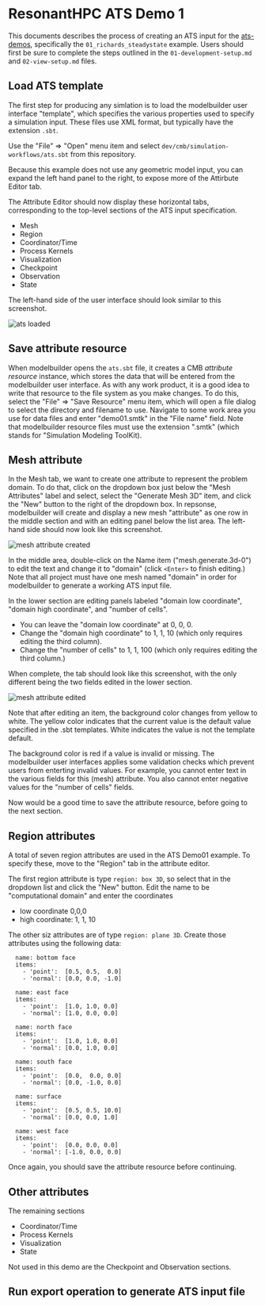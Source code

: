 # ResonantHPC ATS Demo 1

This documents describes the process of creating an ATS input for the
[ats-demos](https://github.com/amanzi/ats-demos), specifically the
`01_richards_steadystate` example. Users should first be sure to
complete the steps outlined in the `01-development-setup.md` and
`02-view-setup.md` files.

## Load ATS template

The first step for producing any simlation is to load the modelbuilder
user interface "template", which specifies the various properties
used to specify a simulation input. These files use XML format, but
typically have the extension `.sbt`.

Use the "File" => "Open" menu item and select
`dev/cmb/simulation-workflows/ats.sbt` from this repository.

Because this example does not use any geometric model input,
you can expand the left hand panel to the right, to expose
more of the Attirbute Editor tab.

The Attribute Editor should now display these horizontal tabs,
corresponding to the top-level sections of the ATS input
specification.

* Mesh
* Region
* Coordinator/Time
* Process Kernels
* Visualization
* Checkpoint
* Observation
* State

The left-hand side of the user interface should look similar to
this screenshot.

![ats loaded](images/modelbuilder-open-ats.png)


## Save attribute resource

When modelbuilder opens the `ats.sbt` file, it creates a CMB *attribute
resource* instance, which stores the data that will be entered from the
modelbuilder user interface. As with any work product, it is a good idea
to write that resource to the file system as you make changes. To do this,
select the "File" => "Save Resource" menu item, which will open a file
dialog to select the directory and filename to use. Navigate to some work
area you use for data files and enter "demo01.smtk" in the "File name"
field. Note that modelbuilder resource files must use the extension
".smtk" (which stands for "Simulation Modeling ToolKit).


## Mesh attribute

In the Mesh tab, we want to create one attribute to represent the problem
domain. To do that, click on the dropdown box just below the "Mesh Attributes"
label and select, select the "Generate Mesh 3D" item, and click the "New"
button to the right of the dropdown box. In repsonse, modelbuilder will
create and display a new mesh "attribute" as one row in the middle section
and with an editing panel below the list area. The left-hand side should
now look like this screenshot.

![mesh attribute created](images//modelbuilder-meshatt-created.png)

In the middle area, double-click on the Name item ("mesh.generate.3d-0")
to edit the text and change it to "domain" (click `<Enter>` to finish
editing.) Note that all project must have one mesh named "domain" in
order for modelbuilder to generate a working ATS input file.

In the lower section are editing panels labeled "domain low coordinate",
"domain high coordinate", and "number of cells".

* You can leave the "domain low coordinate" at 0, 0, 0.
* Change the "domain high coordinate" to 1, 1, 10 (which only requires
  editing the third column).
* Change the "number of cells" to 1, 1, 100 (which only requires
  editing the third column.)

When complete, the tab should look like this screenshot, with the
only different being the two fields edited in the lower section.

![mesh attribute edited](images//modelbuilder-meshatt-edited.png)


Note that after editing an item, the background color
changes from yellow to white. The yellow color indicates that the
current value is the default value specified in the .sbt templates.
White indicates the value is not the template default.

The background color is red if a value is invalid or missing.
The modelbuilder user interfaces applies some validation checks
which prevent users from enterting invalid values.
For example, you cannot enter text in the various fields for
this (mesh) attribute. You also cannot enter negative values
for the "number of cells" fields.

Now would be a good time to save the attribute resource, before
going to the next section.


## Region attributes

A total of seven region attributes are used in the ATS Demo01
example. To specify these, move to the "Region" tab in the
attribute editor.

The first region attribute is type `region: box 3D`, so select
that in the dropdown list and click the "New" button. Edit the
name to be "computational domain" and enter the coordinates

* low coordinate 0,0,0
* high coordinate: 1, 1, 10

The other siz attributes are of type `region: plane 3D`. Create
those attributes using the following data:

```
  name: bottom face
  items:
    - 'point':  [0.5, 0.5,  0.0]
    - 'normal': [0.0, 0.0, -1.0]

  name: east face
  items:
    - 'point':  [1.0, 1.0, 0.0]
    - 'normal': [1.0, 0.0, 0.0]

  name: north face
  items:
    - 'point':  [1.0, 1.0, 0.0]
    - 'normal': [0.0, 1.0, 0.0]

  name: south face
  items:
    - 'point':  [0.0,  0.0, 0.0]
    - 'normal': [0.0, -1.0, 0.0]

  name: surface
  items:
    - 'point':  [0.5, 0.5, 10.0]
    - 'normal': [0.0, 0.0, 1.0]

  name: west face
  items:
    - 'point':  [0.0, 0.0, 0.0]
    - 'normal': [-1.0, 0.0, 0.0]
```

Once again, you should save the attribute resource before
continuing.

## Other attributes

The remaining sections

* Coordinator/Time
* Process Kernels
* Visualization
* State

Not used in this demo are the Checkpoint and Observation sections.


## Run export operation to generate ATS input file
